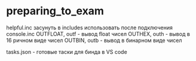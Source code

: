 # preparing_to_exam

helpful.inc засунуть в includes использовать после подключения console.inc 
OUTFLOAT, outf - вывод float чисел
OUTHEX, outh - вывод в 16 ричном виде чисел
OUTBIN, outb - вывод в бинарном виде чисел

tasks.json - готовые таски для бинда в VS code
